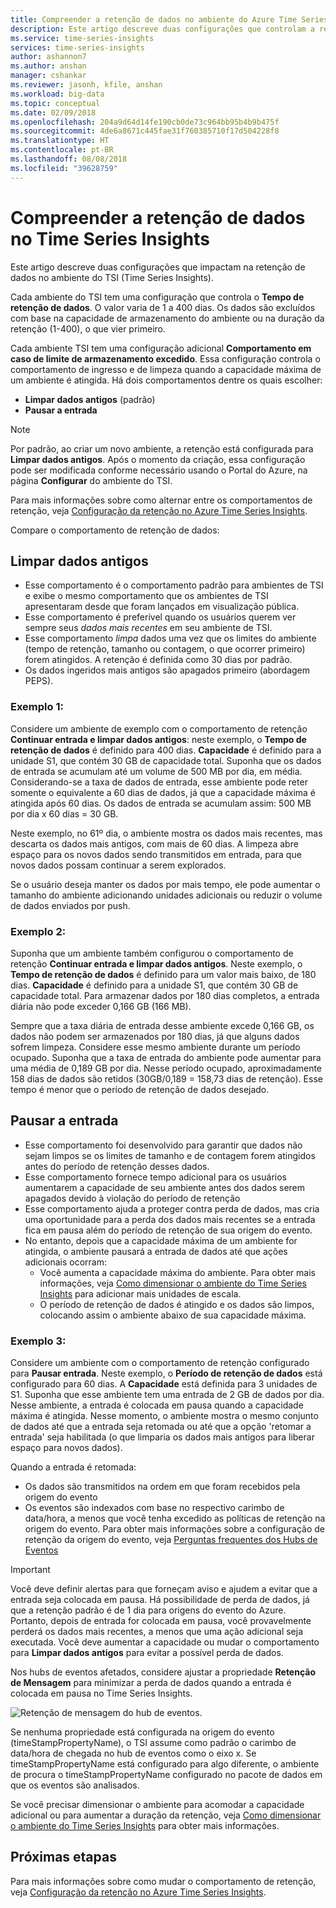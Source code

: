 ```yaml
---
title: Compreender a retenção de dados no ambiente do Azure Time Series Insights | Microsoft Docs
description: Este artigo descreve duas configurações que controlam a retenção de dados no ambiente do Azure Time Series Insights.
ms.service: time-series-insights
services: time-series-insights
author: ashannon7
ms.author: anshan
manager: cshankar
ms.reviewer: jasonh, kfile, anshan
ms.workload: big-data
ms.topic: conceptual
ms.date: 02/09/2018
ms.openlocfilehash: 204a9d64d14fe190cb0de73c964bb95b4b9b475f
ms.sourcegitcommit: 4de6a8671c445fae31f760385710f17d504228f8
ms.translationtype: HT
ms.contentlocale: pt-BR
ms.lasthandoff: 08/08/2018
ms.locfileid: "39628759"
---
```

# <a name="understand-data-retention-in-time-series-insights"></a>Compreender a retenção de dados no Time Series Insights
Este artigo descreve duas configurações que impactam na retenção de dados no ambiente do TSI (Time Series Insights).

Cada ambiente do TSI tem uma configuração que controla o **Tempo de retenção de dados**. O valor varia de 1 a 400 dias. Os dados são excluídos com base na capacidade de armazenamento do ambiente ou na duração da retenção (1-400), o que vier primeiro.

Cada ambiente TSI tem uma configuração adicional **Comportamento em caso de limite de armazenamento excedido**. Essa configuração controla o comportamento de ingresso e de limpeza quando a capacidade máxima de um ambiente é atingida. Há dois comportamentos dentre os quais escolher:
- **Limpar dados antigos** (padrão)  
- **Pausar a entrada**

> [!NOTE]
> Por padrão, ao criar um novo ambiente, a retenção está configurada para **Limpar dados antigos**. Após o momento da criação, essa configuração pode ser modificada conforme necessário usando o Portal do Azure, na página **Configurar** do ambiente do TSI.

Para mais informações sobre como alternar entre os comportamentos de retenção, veja [Configuração da retenção no Azure Time Series Insights](time-series-insights-how-to-configure-retention.md).

Compare o comportamento de retenção de dados:

## <a name="purge-old-data"></a>Limpar dados antigos
- Esse comportamento é o comportamento padrão para ambientes de TSI e exibe o mesmo comportamento que os ambientes de TSI apresentaram desde que foram lançados em visualização pública.  
- Esse comportamento é preferível quando os usuários querem ver sempre seus *dados mais recentes* em seu ambiente de TSI. 
- Esse comportamento *limpa* dados uma vez que os limites do ambiente (tempo de retenção, tamanho ou contagem, o que ocorrer primeiro) forem atingidos. A retenção é definida como 30 dias por padrão. 
- Os dados ingeridos mais antigos são apagados primeiro (abordagem PEPS).

### <a name="example-1"></a>Exemplo 1:
Considere um ambiente de exemplo com o comportamento de retenção **Continuar entrada e limpar dados antigos**: neste exemplo, o **Tempo de retenção de dados** é definido para 400 dias. **Capacidade** é definido para a unidade S1, que contém 30 GB de capacidade total.   Suponha que os dados de entrada se acumulam até um volume de 500 MB por dia, em média. Considerando-se a taxa de dados de entrada, esse ambiente pode reter somente o equivalente a 60 dias de dados, já que a capacidade máxima é atingida após 60 dias. Os dados de entrada se acumulam assim: 500 MB por dia x 60 dias = 30 GB. 

Neste exemplo, no 61º dia, o ambiente mostra os dados mais recentes, mas descarta os dados mais antigos, com mais de 60 dias. A limpeza abre espaço para os novos dados sendo transmitidos em entrada, para que novos dados possam continuar a serem explorados. 

Se o usuário deseja manter os dados por mais tempo, ele pode aumentar o tamanho do ambiente adicionando unidades adicionais ou reduzir o volume de dados enviados por push.  

### <a name="example-2"></a>Exemplo 2:
Suponha que um ambiente também configurou o comportamento de retenção **Continuar entrada e limpar dados antigos**. Neste exemplo, o **Tempo de retenção de dados** é definido para um valor mais baixo, de 180 dias. **Capacidade** é definido para a unidade S1, que contém 30 GB de capacidade total. Para armazenar dados por 180 dias completos, a entrada diária não pode exceder 0,166 GB (166 MB).  

Sempre que a taxa diária de entrada desse ambiente excede 0,166 GB, os dados não podem ser armazenados por 180 dias, já que alguns dados sofrem limpeza. Considere esse mesmo ambiente durante um período ocupado. Suponha que a taxa de entrada do ambiente pode aumentar para uma média de 0,189 GB por dia. Nesse período ocupado, aproximadamente 158 dias de dados são retidos (30GB/0,189 = 158,73 dias de retenção). Esse tempo é menor que o período de retenção de dados desejado.

## <a name="pause-ingress"></a>Pausar a entrada
- Esse comportamento foi desenvolvido para garantir que dados não sejam limpos se os limites de tamanho e de contagem forem atingidos antes do período de retenção desses dados.  
- Esse comportamento fornece tempo adicional para os usuários aumentarem a capacidade de seu ambiente antes dos dados serem apagados devido à violação do período de retenção
- Esse comportamento ajuda a proteger contra perda de dados, mas cria uma oportunidade para a perda dos dados mais recentes se a entrada fica em pausa além do período de retenção de sua origem do evento.
- No entanto, depois que a capacidade máxima de um ambiente for atingida, o ambiente pausará a entrada de dados até que ações adicionais ocorram: 
   - Você aumenta a capacidade máxima do ambiente. Para obter mais informações, veja [Como dimensionar o ambiente do Time Series Insights](time-series-insights-how-to-scale-your-environment.md) para adicionar mais unidades de escala.
   - O período de retenção de dados é atingido e os dados são limpos, colocando assim o ambiente abaixo de sua capacidade máxima.

### <a name="example-3"></a>Exemplo 3:
Considere um ambiente com o comportamento de retenção configurado para **Pausar entrada**. Neste exemplo, o **Período de retenção de dados** está configurado para 60 dias. A **Capacidade** está definida para 3 unidades de S1. Suponha que esse ambiente tem uma entrada de 2 GB de dados por dia. Nesse ambiente, a entrada é colocada em pausa quando a capacidade máxima é atingida. Nesse momento, o ambiente mostra o mesmo conjunto de dados até que a entrada seja retomada ou até que a opção 'retomar a entrada' seja habilitada (o que limparia os dados mais antigos para liberar espaço para novos dados). 

Quando a entrada é retomada:
- Os dados são transmitidos na ordem em que foram recebidos pela origem do evento
- Os eventos são indexados com base no respectivo carimbo de data/hora, a menos que você tenha excedido as políticas de retenção na origem do evento. Para obter mais informações sobre a configuração de retenção da origem do evento, veja [Perguntas frequentes dos Hubs de Eventos](../event-hubs/event-hubs-faq.md)

> [!IMPORTANT]
> Você deve definir alertas para que forneçam aviso e ajudem a evitar que a entrada seja colocada em pausa. Há possibilidade de perda de dados, já que a retenção padrão é de 1 dia para origens do evento do Azure. Portanto, depois de entrada for colocada em pausa, você provavelmente perderá os dados mais recentes, a menos que uma ação adicional seja executada. Você deve aumentar a capacidade ou mudar o comportamento para **Limpar dados antigos** para evitar a possível perda de dados.

Nos hubs de eventos afetados, considere ajustar a propriedade **Retenção de Mensagem** para minimizar a perda de dados quando a entrada é colocada em pausa no Time Series Insights.

![Retenção de mensagem do hub de eventos.](media/time-series-insights-contepts-retention/event-hub-retention.png)

Se nenhuma propriedade está configurada na origem do evento (timeStampPropertyName), o TSI assume como padrão o carimbo de data/hora de chegada no hub de eventos como o eixo x. Se timeStampPropertyName está configurado para algo diferente, o ambiente de procura o timeStampPropertyName configurado no pacote de dados em que os eventos são analisados. 

Se você precisar dimensionar o ambiente para acomodar a capacidade adicional ou para aumentar a duração da retenção, veja [Como dimensionar o ambiente do Time Series Insights](time-series-insights-how-to-scale-your-environment.md) para obter mais informações.  

## <a name="next-steps"></a>Próximas etapas
Para mais informações sobre como mudar o comportamento de retenção, veja [Configuração da retenção no Azure Time Series Insights](time-series-insights-how-to-configure-retention.md).
